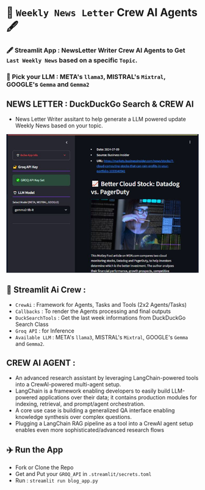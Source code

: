 # 📝 `Weekly News Letter` Crew AI Agents 🖋️
### 🖋️ Streamlit App : NewsLetter Writer Crew AI Agents to Get `Last Weekly News` based on a specific `Topic`.
### 🤖 Pick your LLM : META's `llama3`, MISTRAL's `Mixtral`, GOOGLE's `Gemma` and `Gemma2` 

## NEWS LETTER : DuckDuckGo Search & CREW AI
- News Letter Writer assitant to help generate a LLM powered update Weekly News based on your topic.

![CrewAi App WorkFlow](news_screen.JPG)

## 📝 Streamlit Ai Crew :

- `CrewAi` : Framework for Agents, Tasks and Tools (2x2 Agents/Tasks)
- `Callbacks` : To render the Agents processing and final outputs
- `DuckSearchTools` : Get the last week informations from DuckDuckGo Search Class
- `Groq API` : for Inference
- `Available LLM` : META's `llama3`, MISTRAL's `Mixtral`, GOOGLE's `Gemma` and `Gemma2`.

## CREW AI AGENT :
- An advanced research assistant by leveraging LangChain-powered tools into a CrewAI-powered multi-agent setup.
- LangChain is a framework enabling developers to easily build LLM-powered applications over their data; it contains production modules for indexing, retrieval, and prompt/agent orchestration.
- A core use case is building a generalized QA interface enabling knowledge synthesis over complex questions.
- Plugging a LangChain RAG pipeline as a tool into a CrewAI agent setup enables even more sophisticated/advanced research flows

## ✈️ Run the App
- Fork or Clone the Repo
- Get and Put your `GROQ_API` in `.streamlit/secrets.toml`
- Run : `streamlit run blog_app.py`
